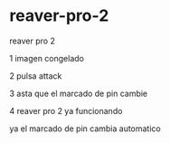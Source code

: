 # reaver-pro-2
reaver pro 2


1 imagen congelado

2 pulsa attack

3 asta que el marcado de pin cambie

4 reaver pro 2 ya funcionando

ya el marcado de pin cambia automatico
